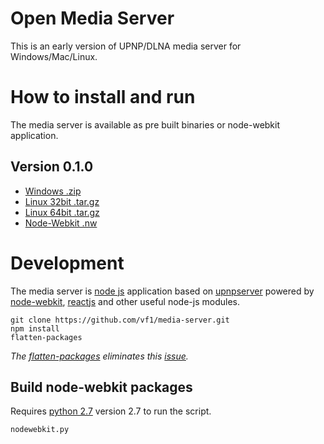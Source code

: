 Open Media Server
=================
This is an early version of UPNP/DLNA media server for Windows/Mac/Linux.


How to install and run
======================
The media server is available as pre built binaries or node-webkit application.

Version 0.1.0
-------------

* [Windows .zip](https://github.com/vf1/media-server/releases/download/v0.1.0/open-media-server-0.1.0-x86.zip)
* [Linux 32bit .tar.gz](https://github.com/vf1/media-server/releases/download/v0.1.0/open-media-server-0.1.0-ia32.tar.gz)
* [Linux 64bit .tar.gz](https://github.com/vf1/media-server/releases/download/v0.1.0/open-media-server-0.1.0-x64.tar.gz)
* [Node-Webkit .nw](https://github.com/vf1/media-server/releases/download/v0.1.0/open-media-server-0.1.0.nw)


Development
===========
The media server is [node js](http://nodejs.org/) application based on [upnpserver](https://github.com/oeuillot/upnpserver) powered by [node-webkit](https://github.com/rogerwang/node-webkit), [reactjs](http://reactjs.org) and other useful node-js modules.

    git clone https://github.com/vf1/media-server.git
    npm install
    flatten-packages

*The [flatten-packages](https://github.com/arifsetiawan/flatten) eliminates this [issue](http://stackoverflow.com/questions/13318364/how-to-deploy-node-js-application-with-deep-node-modules-structure-on-windows).*

Build node-webkit packages
--------------------------
Requires [python 2.7](http://www.python.org/) version 2.7 to run the script.

    nodewebkit.py
